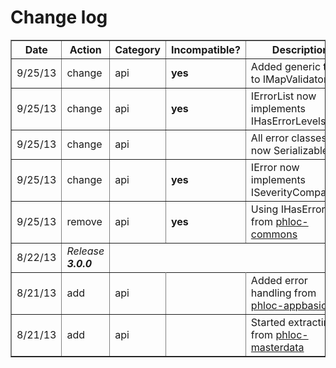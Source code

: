 # Change log #
<a href='Hidden comment: This content is generated. Do not modify!'></a>
<table border='1' cellspacing='0'><thead><tr><th>Date</th><th>Action</th><th>Category</th><th>Incompatible?</th><th>Description</th></tr></thead><tbody>
<tr><td>9/25/13</td><td>change</td><td>api</td><td><b>yes</b></td><td>Added generic types to IMapValidator</td></tr>
<tr><td>9/25/13</td><td>change</td><td>api</td><td><b>yes</b></td><td>IErrorList now implements IHasErrorLevels</td></tr>
<tr><td>9/25/13</td><td>change</td><td>api</td><td></td><td>All error classes are now Serializable</td></tr>
<tr><td>9/25/13</td><td>change</td><td>api</td><td><b>yes</b></td><td>IError now implements ISeverityComparable</td></tr>
<tr><td>9/25/13</td><td>remove</td><td>api</td><td><b>yes</b></td><td>Using IHasErrorID from <a href='http://code.google.com/p/phloc-commons'>phloc-commons</a></td></tr>
<tr border='1'><td>8/22/13</td><td><i>Release <b>3.0.0</b></i></td></tr>
<tr><td>8/21/13</td><td>add</td><td>api</td><td></td><td>Added error handling from <a href='http://code.google.com/p/phloc-webbasics'>phloc-appbasics</a></td></tr>
<tr><td>8/21/13</td><td>add</td><td>api</td><td></td><td>Started extracting from <a href='http://code.google.com/p/phloc-masterdata'>phloc-masterdata</a></td></tr>
</tbody></table>